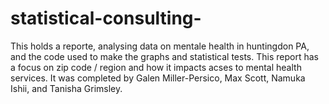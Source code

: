 # statistical-consulting-
This holds a reporte, analysing data on mentale health in huntingdon PA, and the code used to make the graphs and statistical tests. This report has a focus on zip code / region and how it impacts acses to mental health services. It was completed by Galen Miller-Persico, Max Scott,
Namuka Ishii, and Tanisha Grimsley.
